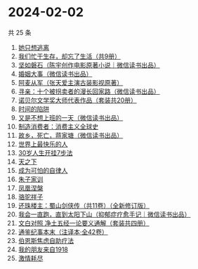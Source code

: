# 2024-02-02

共 25 条

<!-- BEGIN WEREAD -->
<!-- 最后更新时间 2024-02-02 22:04:42 +0800 -->
1. [她只想逃离](https://weread.qq.com/web/bookDetail/14032f30813ab87bdg0171be)
1. [我们忙于生存，却忘了生活（共9册）](https://weread.qq.com/web/bookDetail/0d032440727b62540d0d2d6)
1. [坚如磐石（陈宇创作电影原著小说｜微信读书出品）](https://weread.qq.com/web/bookDetail/b3432ab0813ab87e0g018931)
1. [婚姻大事（微信读书出品）](https://weread.qq.com/web/bookDetail/d4f32b20813ab87fdg01979d)
1. [阿麦从军（张天爱主演古装影视原著）](https://weread.qq.com/web/bookDetail/0ec32820813ab7bcdg010c85)
1. [寻亲：十个被拐卖者的漫长回家路（微信读书出品）](https://weread.qq.com/web/bookDetail/2f432850813ab87dcg012c19)
1. [诺贝尔文学奖大师代表作品（套装共20册）](https://weread.qq.com/web/bookDetail/73b32570716b19c173b173b)
1. [时间的陷阱](https://weread.qq.com/web/bookDetail/b063250072778687b0670ab)
1. [又是不想上班的一天（微信读书出品）](https://weread.qq.com/web/bookDetail/3ad321c0813ab879dg019a5c)
1. [制造消费者：消费主义全球史](https://weread.qq.com/web/bookDetail/bc732ce0813ab6e0dg01666c)
1. [故乡，死亡，蒋家塘（微信读书出品）](https://weread.qq.com/web/bookDetail/68d32e90813ab8735g015b28)
1. [世界上最快乐的人](https://weread.qq.com/web/bookDetail/23a32e80724ad34c23a600b)
1. [30岁人生开挂7步法](https://weread.qq.com/web/bookDetail/6d132930813ab86b5g01778e)
1. [天之下](https://weread.qq.com/web/bookDetail/4de326a0721770aa4de95f4)
1. [成为可怕的自律人](https://weread.qq.com/web/bookDetail/26c32c507277f02026ccc7f)
1. [朱子家训](https://weread.qq.com/web/bookDetail/09b320c05c1fdc09b513897)
1. [凤凰涅槃](https://weread.qq.com/web/bookDetail/558329d0813ab7ef6g012c80)
1. [骆驼祥子](https://weread.qq.com/web/bookDetail/fd1328207268785dfd1479d)
1. [还珠楼主：蜀山剑侠传（共11卷）（全新修订版）](https://weread.qq.com/web/bookDetail/e2b32180813ab6d4eg012f59)
1. [我会一直跑，直到太阳下山（抑郁症疗愈手记｜微信读书出品）](https://weread.qq.com/web/bookDetail/2fa32290813ab879eg0192e4)
1. [文白对照 净土五经一论要义通解（套装共四册）](https://weread.qq.com/web/bookDetail/4df32550813ab6e32g018ce3)
1. [通鉴纪事本末（注译本·全42卷）](https://weread.qq.com/web/bookDetail/aba320b071d0fa39abaeb8a)
1. [伯恩斯焦虑自助疗法](https://weread.qq.com/web/bookDetail/6d832250721eb3ec6d8a8d8)
1. [我的朋友来自1918](https://weread.qq.com/web/bookDetail/2e132250813ab7d6dg015d53)
1. [激情耗尽](https://weread.qq.com/web/bookDetail/b8f320e0813ab74b9g0157e1)
<!-- END WEREAD -->